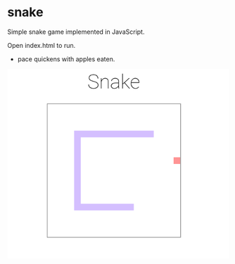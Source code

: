 # snake

Simple snake game implemented in JavaScript.

Open index.html to run.

- pace quickens with apples eaten.

![preview](./preview.png)
